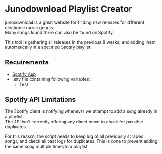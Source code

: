 # Junodownload Playlist Creator

junodownload is a great website for finding new releases for different electronic music genres.    
Many songs found there can also be found on Spotify.

This tool is gathering all releases in the previous 8 weeks, and adding them automatically in a specified Spotify playlist.

## Requirements

- [Spotify App](https://developer.spotify.com/documentation/web-api/tutorials/getting-started#create-an-app)
- .env file containing following variables :
  - Test   

## Spotify API Limitations

The Spotify client is notifying whenever we attempt to add a song already in a playlist.    
The API isn't currently offering any direct mean to check for possible duplicates. 

For this reason, the script needs to keep log of all previously scraped songs, and check all past logs for duplicates.
This is done to prevent adding the same song multiple times to a playlist.
